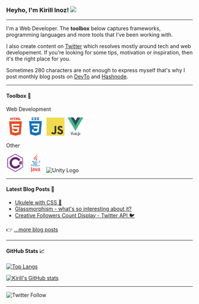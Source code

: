 ### Heyho, I'm Kirill Inoz! <img src="https://media.tenor.com/images/9e215f13fb9908f29b34b73445f80425/tenor.gif" width=30px>

---

I'm a Web Developer. The **toolbox** below captures frameworks, programming languages and more tools that I've been working with.

I also create content on [Twitter](https://twitter.com/Inkuantum) which resolves mostly around tech and web developement. If you're looking for some tips, motivation or inspiration, then it's the right place for you.

Sometimes 280 characters are not enough to express myself that's why I post monthly blog posts on [DevTo](https://dev.to/inkuantum) and [Hashnode](https://inkuantum.hashnode.dev/).

---
#### Toolbox 🧰

Web Development

<img src="https://github.com/devicons/devicon/blob/master/icons/html5/html5-plain-wordmark.svg" alt="HTML Logo" width="50px" height="50px"> <img src="https://github.com/devicons/devicon/blob/master/icons/css3/css3-plain-wordmark.svg" alt="CSS Logo" width="50px" height="50px"> <img src="https://github.com/devicons/devicon/blob/master/icons/javascript/javascript-original.svg" alt="JavaScript Logo" width="50px" height="50px"> <img src="https://github.com/devicons/devicon/blob/master/icons/vuejs/vuejs-original-wordmark.svg" alt="VueJS Logo" width="50px" height="50px">

Other

<img src="https://github.com/devicons/devicon/blob/master/icons/csharp/csharp-line.svg" alt="C# Logo" width="50px" height="50px">  <img src="https://github.com/devicons/devicon/blob/master/icons/java/java-original-wordmark.svg" alt="Java Logo" width="50px" height="50px"> <img src="https://cdn.worldvectorlogo.com/logos/unity-69.svg" alt="Unity Logo" width="50px" height="50px">

---

#### Latest Blog Posts 📖

<!-- BLOG-POST-LIST:START -->
- [Ukulele with CSS 🎨](https://inkuantum.hashnode.dev/ukulele-with-css)
- [Glassmorphism - what's so interesting about it?](https://inkuantum.hashnode.dev/glassmorphism-whats-so-interesting-about-it)
- [Creative Followers Count Display - Twitter API 🐦](https://inkuantum.hashnode.dev/creative-followers-count-display-twitter-api)
<!-- BLOG-POST-LIST:END -->

👉 [...more blog posts](https://inkuantum.hashnode.dev/)

---

#### GitHub Stats 📈

[![Top Langs](https://github-readme-stats.vercel.app/api/top-langs/?username=inkuantum&theme=radical&layout=compact&hide=c%23)](https://github.com/anuraghazra/github-readme-stats)

[![Kirill's GitHub stats](https://github-readme-stats.vercel.app/api?username=inkuantum&theme=radical)](https://github.com/anuraghazra/github-readme-stats)

---
![Twitter Follow](https://img.shields.io/twitter/follow/inkuantum?label=Twitter%20Friends%20%E2%96%B6&style=social)
